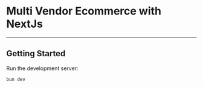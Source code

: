 # Multi Vendor Ecommerce with NextJs
---

## Getting Started

Run the development server:

```bash
bun dev
```


